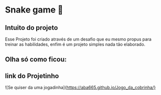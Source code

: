 # Snake game 🐍

## Intuito do projeto

Esse Projeto foi criado através de um desafio que eu mesmo propus para treinar as habilidades, enfim é um projeto simples nada tão elaborado.

## Olha só como ficou:

 

## link do Projetinho 

 ![Se quiser da uma jogadinha]{https://aba665.github.io/Jogo_da_cobrinha/} 
